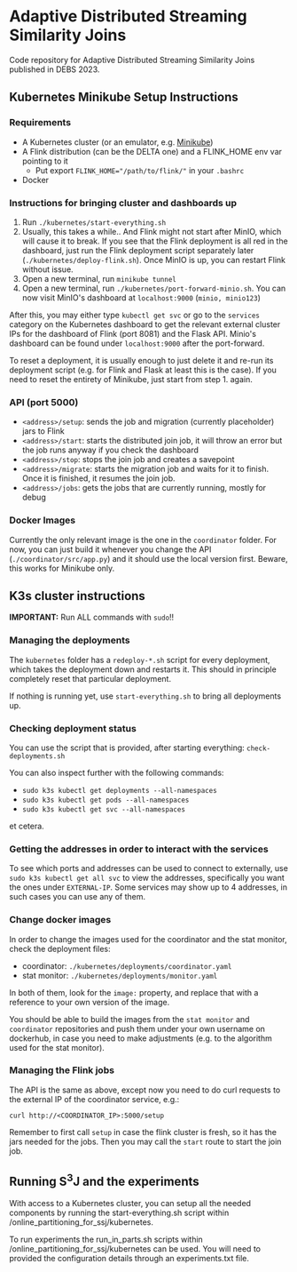 # Adaptive Distributed Streaming Similarity Joins

Code repository for Adaptive Distributed Streaming Similarity Joins published in DEBS 2023.


## Kubernetes Minikube Setup Instructions

### Requirements
- A Kubernetes cluster (or an emulator, e.g. [Minikube](https://minikube.sigs.k8s.io/docs/start/))
- A Flink distribution (can be the DELTA one) and a FLINK_HOME env var pointing to it
	- Put export `FLINK_HOME="/path/to/flink/"` in your `.bashrc`
- Docker

### Instructions for bringing cluster and dashboards up
1. Run `./kubernetes/start-everything.sh` 
2. Usually, this takes a while.. And Flink might not start after MinIO, which will cause it to break. If you see that the Flink deployment is all red in the dashboard, just run the Flink deployment script separately later (`./kubernetes/deploy-flink.sh`). Once MinIO is up, you can restart Flink without issue.
4. Open a new terminal, run `minikube tunnel`
5. Open a new terminal, run `./kubernetes/port-forward-minio.sh`. You can now visit MinIO's dashboard at `localhost:9000` (`minio, minio123`)

After this, you may either type `kubectl get svc` or go to the `services` category on the Kubernetes dashboard to get the relevant external cluster IPs for the dashboard of Flink (port 8081) and the Flask API. Minio's dashboard can be found under `localhost:9000` after the port-forward.

To reset a deployment, it is usually enough to just delete it and re-run its deployment script (e.g. for Flink and Flask at least this is the case). If you need to reset the entirety of Minikube, just start from step 1. again.

### API (port 5000)
- `<address>/setup`: sends the job and migration (currently placeholder) jars to Flink
- `<address>/start`: starts the distributed join job, it will throw an error but the job runs anyway if you check the dashboard
- `<address>/stop`: stops the join job and creates a savepoint
- `<address>/migrate`: starts the migration job and waits for it to finish. Once it is finished, it resumes the join job.
- `<address>/jobs`: gets the jobs that are currently running, mostly for debug

### Docker Images
Currently the only relevant image is the one in the `coordinator` folder. For now, you can just build it whenever you change the API (`./coordinator/src/app.py`) and it should use the local version first. Beware, this works for Minikube only.



## K3s cluster instructions

**IMPORTANT:** Run ALL commands with `sudo`!!

### Managing the deployments
The `kubernetes` folder has a `redeploy-*.sh` script for every deployment, which takes the deployment down and restarts it. This should in principle completely reset that particular deployment.

If nothing is running yet, use `start-everything.sh` to bring all deployments up.

### Checking deployment status
You can use the script that is provided, after starting everything: `check-deployments.sh`

You can also inspect further with the following commands:
- `sudo k3s kubectl get deployments --all-namespaces`
- `sudo k3s kubectl get pods --all-namespaces`
- `sudo k3s kubectl get svc --all-namespaces`

et cetera.

### Getting the addresses in order to interact with the services
To see which ports and addresses can be used to connect to externally, use `sudo k3s kubectl get all svc` to view the addresses, specifically you want the ones under `EXTERNAL-IP`. Some services may show up to 4 addresses, in such cases you can use any of them.

### Change docker images
In order to change the images used for the coordinator and the stat monitor, check the deployment files:
- coordinator: `./kubernetes/deployments/coordinator.yaml`
- stat monitor: `./kubernetes/deployments/monitor.yaml`

In both of them, look for the `image:` property, and replace that with a reference to your own version of the image.

You should be able to build the images from the `stat monitor` and `coordinator` repositories and push them under your own username on dockerhub, in case you need to make adjustments (e.g. to the algorithm used for the stat monitor).


### Managing the Flink jobs
The API is the same as above, except now you need to do curl requests to the external IP of the coordinator service, e.g.:
```
curl http://<COORDINATOR_IP>:5000/setup
```

Remember to first call `setup` in case the flink cluster is fresh, so it has the jars needed for the jobs. Then you may call the `start` route to start the join job.


## Running S<sup>3</sup>J and the experiments

With access to a Kubernetes cluster, you can setup all the needed components by running the start-everything.sh script within /online_partitioning_for_ssj/kubernetes.

To run experiments the run_in_parts.sh scripts within /online_partitioning_for_ssj/kubernetes can be used. You will need to provided the configuration details through an experiments.txt file.